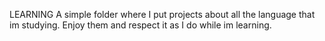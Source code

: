 LEARNING
A simple folder where I put projects about all the language that im studying.
Enjoy them and respect it as I do while im learning.